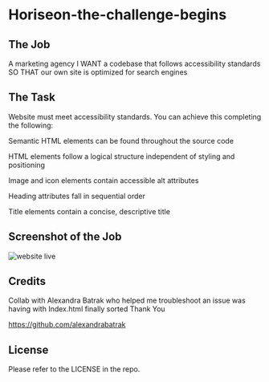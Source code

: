 # Horiseon-the-challenge-begins

## The Job
A marketing agency
I WANT a codebase that follows accessibility standards
SO THAT our own site is optimized for search engines

## The Task

Website must meet accessibility standards. You can achieve this completing the following:

Semantic HTML elements can be found throughout the source code

HTML elements follow a logical structure independent of styling and positioning

Image and icon elements contain accessible alt attributes

Heading attributes fall in sequential order

Title elements contain a concise, descriptive title

## Screenshot of the Job
![website live](/assets/images/Screenshot.png)

## Credits

Collab with Alexandra Batrak who helped me troubleshoot an issue was having with Index.html finally sorted Thank You

https://github.com/alexandrabatrak

## License

Please refer to the LICENSE in the repo.

